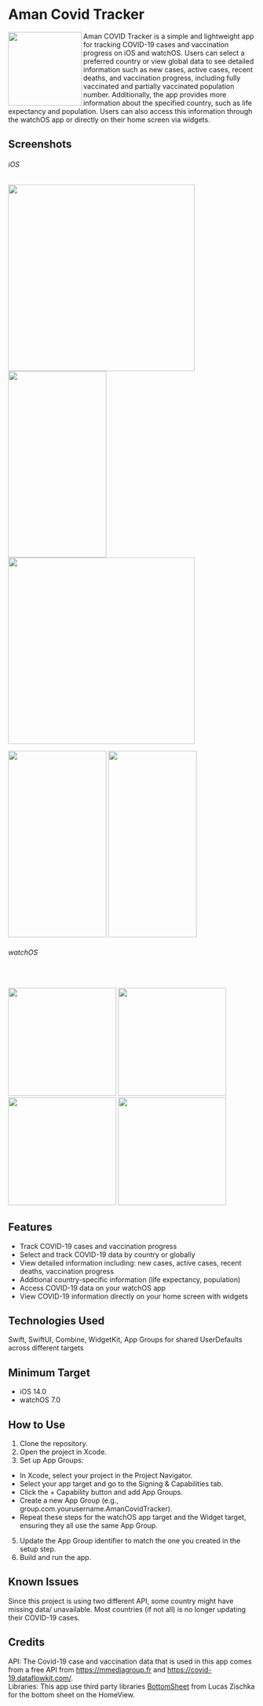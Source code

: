 # Aman Covid Tracker

<img align="left" src="https://user-images.githubusercontent.com/53443317/178113306-6ca60b84-e277-458f-bde3-2828b10dbf36.png" width="150" height="150">

Aman COVID Tracker is a simple and lightweight app for tracking COVID-19 cases and vaccination progress on iOS and watchOS. Users can select a preferred country or view global data to see detailed information such as new cases, active cases, recent deaths, and vaccination progress, including fully vaccinated and partially vaccinated population number. Additionally, the app provides more information about the specified country, such as life expectancy and population. Users can also access this information through the watchOS app or directly on their home screen via widgets.

## Screenshots

###### iOS

<p float="top">
  <img src="https://user-images.githubusercontent.com/53443317/179368501-dafe2700-966b-41af-a3c7-764113018735.PNG" height="380" />
  <img src="https://user-images.githubusercontent.com/53443317/179385989-340a710d-34d0-4f55-bc1f-b0f990c685e2.gif" height="380" width="200" /> 
  <img src="https://user-images.githubusercontent.com/53443317/179368570-3abff69d-3346-4ee6-ad48-83ce622efd0f.PNG" height="380" />
  
</p>

<p float="top">
  <img src="https://user-images.githubusercontent.com/53443317/179370471-932490ce-9ef5-49ec-8c11-c55d2b5e5285.gif" height="380" width="200" />
  <img src="https://user-images.githubusercontent.com/53443317/179370379-e35f60ce-75aa-43a6-9186-74962f4326b4.gif" height="380" width="180" />
</p>

###### watchOS

<br />

<p float="center">
  <img src="https://user-images.githubusercontent.com/53443317/179369694-437784e3-37a4-43cd-8ac1-a5c399918b09.PNG" height="220" />
  <img src="https://user-images.githubusercontent.com/53443317/179369731-c4ccdf89-4786-4659-83c7-fc6968092d00.PNG" height="220" /> 
  <img src="https://user-images.githubusercontent.com/53443317/179369732-e9b6237e-3289-4138-9ddd-845352cc7256.PNG" height="220" />
  <img src="https://user-images.githubusercontent.com/53443317/179369735-ccee14b2-6274-4d1a-9782-87aeff563845.PNG" height="220" />
</p>


## Features
* Track COVID-19 cases and vaccination progress
* Select and track COVID-19 data by country or globally
* View detailed information including:	new cases, active cases, recent deaths, vaccination progress
* Additional country-specific information (life expectancy, population)
* Access COVID-19 data on your watchOS app
* View COVID-19 information directly on your home screen with widgets

## Technologies Used
Swift, SwiftUI, Combine, WidgetKit, App Groups for shared UserDefaults across different targets

## Minimum Target
* iOS 14.0
* watchOS 7.0

## How to Use
1.	Clone the repository.
2.	Open the project in Xcode.
3.	Set up App Groups:
  *	In Xcode, select your project in the Project Navigator.
  *	Select your app target and go to the Signing & Capabilities tab.
  *	Click the + Capability button and add App Groups.
  *	Create a new App Group (e.g., group.com.yourusername.AmanCovidTracker).
  *	Repeat these steps for the watchOS app target and the Widget target, ensuring they all use the same App Group.
5.	Update the App Group identifier to match the one you created in the setup step.
6.	Build and run the app.

## Known Issues
Since this project is using two different API, some country might have missing data/ unavailable. Most countries (if not all) is no longer updating their COVID-19 cases.

## Credits
API: The Covid-19 case and vaccination data that is used in this app comes from a free API from https://mmediagroup.fr and https://covid-19.dataflowkit.com/.
<br />
Libraries: This app use third party libraries [BottomSheet](https://github.com/lucaszischka/BottomSheet) from Lucas Zischka for the bottom sheet on the HomeView.
